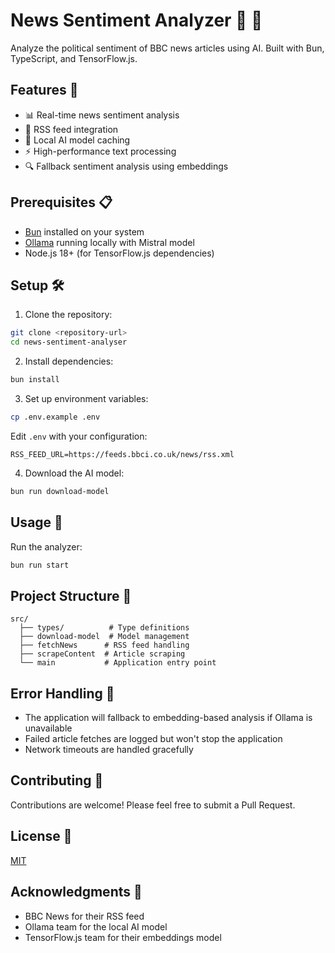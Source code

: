 # News Sentiment Analyzer 📰 🤖

Analyze the political sentiment of BBC news articles using AI. Built with Bun, TypeScript, and TensorFlow.js.

## Features 🌟

- 📊 Real-time news sentiment analysis
- 🔄 RSS feed integration
- 🧠 Local AI model caching
- ⚡ High-performance text processing
- 🔍 Fallback sentiment analysis using embeddings

## Prerequisites 📋

- [Bun](https://bun.sh) installed on your system
- [Ollama](https://ollama.ai) running locally with Mistral model
- Node.js 18+ (for TensorFlow.js dependencies)

## Setup 🛠️

1. Clone the repository:
```bash
git clone <repository-url>
cd news-sentiment-analyser
```

2. Install dependencies:
```bash
bun install
```

3. Set up environment variables:
```bash
cp .env.example .env
```

Edit `.env` with your configuration:
```env
RSS_FEED_URL=https://feeds.bbci.co.uk/news/rss.xml
```

4. Download the AI model:
```bash
bun run download-model
```

## Usage 🚀

Run the analyzer:
```bash
bun run start
```

## Project Structure 📁

```
src/
  ├── types/          # Type definitions
  ├── download-model  # Model management
  ├── fetchNews      # RSS feed handling
  ├── scrapeContent  # Article scraping
  └── main           # Application entry point
```

## Error Handling 🔧

- The application will fallback to embedding-based analysis if Ollama is unavailable
- Failed article fetches are logged but won't stop the application
- Network timeouts are handled gracefully

## Contributing 🤝

Contributions are welcome! Please feel free to submit a Pull Request.

## License 📄

[MIT](LICENSE)

## Acknowledgments 🙏

- BBC News for their RSS feed
- Ollama team for the local AI model
- TensorFlow.js team for their embeddings model